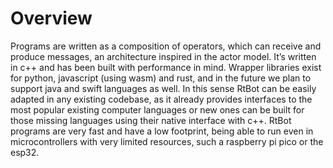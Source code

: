 # Overview

Programs are written as a composition of operators, which can receive and produce messages, an architecture inspired in
the actor model. It’s written in c++ and has been built with performance in mind. Wrapper libraries exist for python,
javascript (using wasm) and rust, and in the future we plan to support java and swift languages as well. In this sense
RtBot can be easily adapted in any existing codebase, as it already provides interfaces to the most popular existing
computer languages or new ones can be built for those missing languages using their native interface with c++. RtBot
programs are very fast and have a low footprint, being able to run even in microcontrollers with very limited resources,
such a raspberry pi pico or the esp32.
